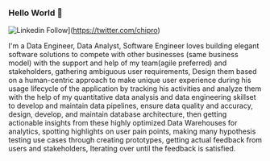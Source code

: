 ### Hello World 👋

![Linkedin Follow](https://img.shields.io/badge/Linkedin-blue?style=flat&logo=linkedin&labelColor=blue)](https://twitter.com/chipro)

I'm a Data Engineer, Data Analyst, Software Engineer loves building elegant software solutions to compete with other businesses (same business model) with the support and help of my team(agile preferred) and stakeholders, gathering ambiguous user requirements, Design them based on a human-centric approach to make unique user experience during his usage lifecycle of the application by tracking his activities and analyze them with the help of my quantitative data analysis and data engineering skillset to develop and maintain data pipelines, ensure data quality and accuracy, design, develop, and maintain database architecture, then getting actionable insights from these highly optimized Data Warehouses for analytics, spotting highlights on user pain points, making many hypothesis testing use cases through creating prototypes, getting actual feedback from users and stakeholders, Iterating over until the feedback is satisfied.
